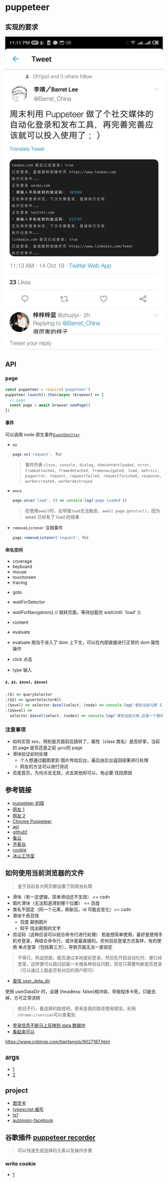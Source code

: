 # puppeteer

## 实现的要求

![需求](share.jpg)

## API

### page

```js
const puppeteer = require('puppeteer')
puppeteer.launch().then(async (browser) => {
  // page
  const page = await browser.newPage()
})
```

#### 事件

可以调用 node 原生事件[`EventEmitter`](https://nodejs.org/api/events.html#events_class_eventemitter)

- `on`

  ```js
  page.on('request', fn)
  ```

  > 事件列表
  > `close, console, dialog, domcontentloaded, error, frameattached, framedetached, framenavigated, load, metrics, pageerror, request, requestfailed, requestfinished, response, workercreated, workerdestroyed`

- `once`
  ```js
  page.once('load', () => console.log('page loaded'))
  ```
  > 在使用`await`时，会导致`load`无法触发，`await page.goto(url)`，因为 await 已经有了 load 的效果
- `removeListener` 注销事件
  ```js
  page.removeListener('request', fn)
  ```

#### 命名空间

- coverage
- keyboard
- mouse
- touchsreen
- tracing

* goto
* waitForSelector
* waitForNavigation({
  // 跳转页面，等待加载完
  waitUntil: 'load'
  })
* content
* evaluate

* evaluate 相当于进入了 dom 上下文，可以在内部直接进行正常的 dom 属性操作

* click 点击
* type 输入

##### `$、$$、$evel、$$evel`

```js
;($) => querySelector
;($$) => qyuerSelectorAll
;($evel) => selector.$evel(select, (node) => console.log('拿到当前元素'))
;($$evel) =>
  selector.$$evel(select, (nodes) => console.log('拿到当前元素,这是一个数组'))
```

### 注意事项

- 如何实现 sso，特别是页面前后跳转了，属性（class 类名）是否好拿，当前的 page 是否还是之前 `goto`的 page
- 滑块验证如何处理
  - 个人想通过截图拿到 图片传给后台，最后由后台返回结果进行处理
  - 网友的方法可以进行测试
- 百度首页，为何点击无效，点击其他却可以，有必要 找找原因

## 参考链接

- [puppeteer 初探](https://juejin.im/post/5b58a1a051882519790c9295?utm_source=gold_browser_extension)
- [网友 1](http://csbun.github.io/blog/2017/09/puppeteer/)
- [网友 2](https://juejin.im/entry/5a3aa0e86fb9a045076fd385)
- [Chrome Puppeteer](https://developers.google.com/web/tools/puppeteer)
- [api](https://github.com/GoogleChrome/puppeteer/blob/master/docs/api.md)
- [github1](https://zhaoqize.github.io/puppeteer-api-zh_CN/#/)
- [看云](https://www.kancloud.cn/luponu/puppeteer/870136)
- [齐客谷](https://www.qikegu.com/docs/4539)
- [cookie](https://juejin.im/post/5b5b15e9e51d4519202e3714)
- [冰山工作室](http://www.bingshangroup.com/blog2/action2/iamor%EF%BC%9A%E5%BC%A0%E8%B6%8A/puppeteer.html#%E5%92%8Ccheerio%E7%9A%84%E5%8C%BA%E5%88%AB)

## 如何使用当前浏览器的文件

> 鉴于目前各大网页都设置了防爬虫处理

- 滑块（有一定逻辑，简单滑动还不生效） == csdn
- 图片滑块（无法知道滑到哪个位置） == 百度
- 类名不固定（同一个元素，刷新后，id 可能会变化）== csdn
- 滑块千奇百怪
  - 百度 颠倒图片
  - 知乎 找出颠倒的文字
- 验证码（这种应该可以结合命令行进行处理）
  若是想简单使用，最好是使用手机号登录，再结合命令行，或许是最直接的。奈何目前登录方式各样，有的使用 单点登录（包括第三方），导致页面无法一直锁定

> 不得已，转战思路，能否通过本地提前登录，然后在开启自动化时，便已经登录，这样便可以跳过前面一大堆各种验证问题，现在只需要判断是否登录（可以通过上面是否有对应的用户即可）

- [查找 user_data_dir](https://chromium.googlesource.com/chromium/src/+/master/docs/user_data_dir.md)

使用 userDataDir 时，会跟 {headless: false}相冲突，导致程序卡死，只能去掉，方可正常流转

> 依旧不行，看选择的路径吧，原来是我的路径使用错误，利用 `chrome://version`可以查看到

- [登录信息不能马上反映到 data 数据中](http://imhxl.com/post/puppeteer.html)
- [看起来可以](https://guozh.net/puppeteer-cookie-login/)

https://www.cnblogs.com/tianfang/p/9027187.html

## args

- [1](https://kapeli.com/cheat_sheets/Chromium_Command_Line_Switches.docset/Contents/Resources/Documents/index)
- [2](https://peter.sh/experiments/chromium-command-line-switches/#load-extension)

## project

- [图灵书](https://github.com/laispace/puppeteer-explore/blob/master/demo/download-ituring-books.js)
- [typescript 编写](https://zhuanlan.zhihu.com/p/35758104)
- [ts1](https://github.com/bWhirring/puppeteer-examples/blob/master/examples/cas.ts)
- [autologin-facebook](https://github.com/aofdev/autologin-facebook)

## 谷歌插件 [puppeteer recorder](https://chrome.google.com/webstore/search/puppeteer?utm_source=chrome-ntp-icon)

> 可以快速生成选择的元素以及操作步骤

### write cookie

- [1](https://github.com/GoogleChrome/puppeteer/issues/717)
